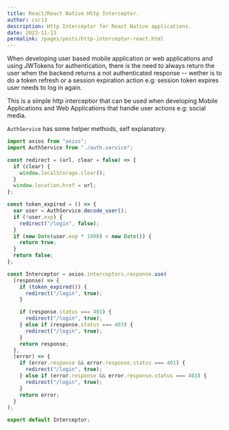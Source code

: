 ```yaml
---
title: React/React Native Http Interceptor.
author: csr13
description: Http Interceptor for React Native applications.
date: 2023-11-13
permalink: /pages/posts/http-interceptor-react.html
---
```


When developing user based mobile application or web applications and using JWTokens
for authentication, there is the need to always return the user when the backend
returns a not authenticated response -- wether is to do a token refresh or a session
expiration action e.g: session token expires user needs to log in again.


This is a simple http interceptior that can be used when developing Mobile
Applications and Web Applications that handle user actions e.g: social media.

`AuthService` has some helper methods, self explanatory.

```javascript
import axios from "axios";
import AuthService from "./auth.service";

const redirect = (url, clear = false) => {
  if (clear) {
    window.localStorage.clear();
  }
  window.location.href = url;
};

const token_expired = () => {
  var user = AuthService.decode_user();
  if (!user.exp) {
    redirect("/login", false);
  }
  if (new Date(user.exp * 1000) < new Date()) {
    return true;
  }
  return false;
};

const Interceptor = axios.interceptors.response.use(
  (response) => {
    if (token_expired()) {
      redirect("/login", true);
    }

    if (response.status === 401) {
      redirect("/login", true);
    } else if (response.status === 403) {
      redirect("/login", true);
    }
    return response;
  },
  (error) => {
    if (error.response && error.response.status === 401) {
      redirect("/login", true);
    } else if (error.response && error.response.status === 403) {
      redirect("/login", true);
    }
    return error;
  }
);

export default Interceptor;
```
